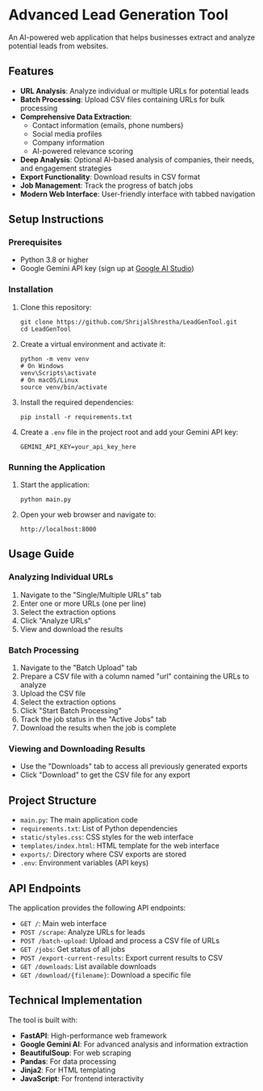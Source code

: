 # Advanced Lead Generation Tool

An AI-powered web application that helps businesses extract and analyze potential leads from websites.

## Features

- **URL Analysis**: Analyze individual or multiple URLs for potential leads
- **Batch Processing**: Upload CSV files containing URLs for bulk processing
- **Comprehensive Data Extraction**:
  - Contact information (emails, phone numbers)
  - Social media profiles
  - Company information
  - AI-powered relevance scoring
- **Deep Analysis**: Optional AI-based analysis of companies, their needs, and engagement strategies
- **Export Functionality**: Download results in CSV format
- **Job Management**: Track the progress of batch jobs
- **Modern Web Interface**: User-friendly interface with tabbed navigation

## Setup Instructions

### Prerequisites

- Python 3.8 or higher
- Google Gemini API key (sign up at [Google AI Studio](https://ai.google.dev/))

### Installation

1. Clone this repository:
   ```
   git clone https://github.com/ShrijalShrestha/LeadGenTool.git
   cd LeadGenTool
   ```

2. Create a virtual environment and activate it:
   ```
   python -m venv venv
   # On Windows
   venv\Scripts\activate
   # On macOS/Linux
   source venv/bin/activate
   ```

3. Install the required dependencies:
   ```
   pip install -r requirements.txt
   ```

4. Create a `.env` file in the project root and add your Gemini API key:
   ```
   GEMINI_API_KEY=your_api_key_here
   ```

### Running the Application

1. Start the application:
   ```
   python main.py
   ```

2. Open your web browser and navigate to:
   ```
   http://localhost:8000
   ```

## Usage Guide

### Analyzing Individual URLs

1. Navigate to the "Single/Multiple URLs" tab
2. Enter one or more URLs (one per line)
3. Select the extraction options
4. Click "Analyze URLs"
5. View and download the results

### Batch Processing

1. Navigate to the "Batch Upload" tab
2. Prepare a CSV file with a column named "url" containing the URLs to analyze
3. Upload the CSV file
4. Select the extraction options
5. Click "Start Batch Processing"
6. Track the job status in the "Active Jobs" tab
7. Download the results when the job is complete

### Viewing and Downloading Results

- Use the "Downloads" tab to access all previously generated exports
- Click "Download" to get the CSV file for any export

## Project Structure

- `main.py`: The main application code
- `requirements.txt`: List of Python dependencies
- `static/styles.css`: CSS styles for the web interface
- `templates/index.html`: HTML template for the web interface
- `exports/`: Directory where CSV exports are stored
- `.env`: Environment variables (API keys)

## API Endpoints

The application provides the following API endpoints:

- `GET /`: Main web interface
- `POST /scrape`: Analyze URLs for leads
- `POST /batch-upload`: Upload and process a CSV file of URLs
- `GET /jobs`: Get status of all jobs
- `POST /export-current-results`: Export current results to CSV
- `GET /downloads`: List available downloads
- `GET /download/{filename}`: Download a specific file

## Technical Implementation

The tool is built with:

- **FastAPI**: High-performance web framework
- **Google Gemini AI**: For advanced analysis and information extraction
- **BeautifulSoup**: For web scraping
- **Pandas**: For data processing
- **Jinja2**: For HTML templating
- **JavaScript**: For frontend interactivity
